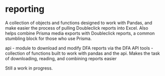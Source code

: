 # reporting
A collection of objects and functions designed to work with Pandas, and make easier the process of pulling Doubleclick reports into Excel. Also helps combine Prisma media exports with Doubleclick reports, a common stumbling block for those who use Prisma.

api - module to download and modify DFA reports via the DFA API
tools - collection of functions built to work with pandas and the api. Makes the task of downloading, reading, and combining reports easier

Still a work in progress.
